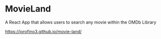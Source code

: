# MovieLand

A React App that allows users to search any movie within the OMDb Library


https://jorofino3.github.io/movie-land/
